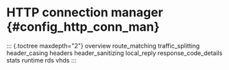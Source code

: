 HTTP connection manager {#config_http_conn_man}
=======================

::: {.toctree maxdepth="2"}
overview route_matching traffic_splitting header_casing headers
header_sanitizing local_reply response_code_details stats runtime rds
vhds
:::
